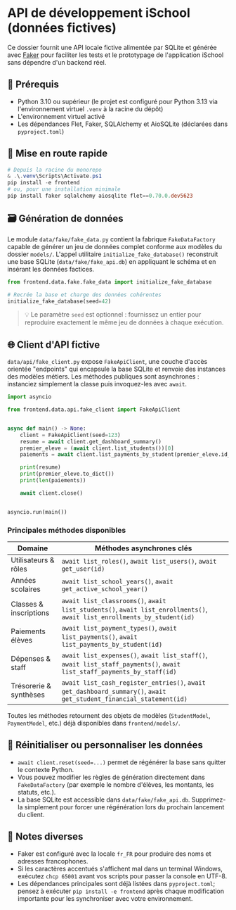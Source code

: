 # API de développement iSchool (données fictives)

Ce dossier fournit une API locale fictive alimentée par SQLite et générée avec [Faker](https://faker.readthedocs.io/) pour faciliter les tests et le prototypage de l'application iSchool sans dépendre d'un backend réel.

## 🧰 Prérequis

- Python 3.10 ou supérieur (le projet est configuré pour Python 3.13 via l'environnement virtuel `.venv` à la racine du dépôt)
- L'environnement virtuel activé
- Les dépendances Flet, Faker, SQLAlchemy et AioSQLite (déclarées dans `pyproject.toml`)

## 🚀 Mise en route rapide

```powershell
# Depuis la racine du monorepo
& .\.venv\Scripts\Activate.ps1
pip install -e frontend
# ou, pour une installation minimale
pip install faker sqlalchemy aiosqlite flet==0.70.0.dev5623
```

## 🗃️ Génération de données

Le module `data/fake/fake_data.py` contient la fabrique `FakeDataFactory` capable de générer un jeu de données complet conforme aux modèles du dossier `models/`. L'appel utilitaire `initialize_fake_database()` reconstruit une base SQLite (`data/fake/fake_api.db`) en appliquant le schéma et en insérant les données factices.

```python
from frontend.data.fake.fake_data import initialize_fake_database

# Recrée la base et charge des données cohérentes
initialize_fake_database(seed=42)
```

> 💡 Le paramètre `seed` est optionnel : fournissez un entier pour reproduire exactement le même jeu de données à chaque exécution.

## 🌐 Client d'API fictive

`data/api/fake_client.py` expose `FakeApiClient`, une couche d'accès orientée "endpoints" qui encapsule la base SQLite et renvoie des instances des modèles métiers. Les méthodes publiques sont asynchrones : instanciez simplement la classe puis invoquez-les avec `await`.

```python
import asyncio

from frontend.data.api.fake_client import FakeApiClient


async def main() -> None:
    client = FakeApiClient(seed=123)
    resume = await client.get_dashboard_summary()
    premier_eleve = (await client.list_students())[0]
    paiements = await client.list_payments_by_student(premier_eleve.id_student)

    print(resume)
    print(premier_eleve.to_dict())
    print(len(paiements))

    await client.close()


asyncio.run(main())
```

### Principales méthodes disponibles

| Domaine | Méthodes asynchrones clés |
| --- | --- |
| Utilisateurs & rôles | `await list_roles()`, `await list_users()`, `await get_user(id)` |
| Années scolaires | `await list_school_years()`, `await get_active_school_year()` |
| Classes & inscriptions | `await list_classrooms()`, `await list_students()`, `await list_enrollments()`, `await list_enrollments_by_student(id)` |
| Paiements élèves | `await list_payment_types()`, `await list_payments()`, `await list_payments_by_student(id)` |
| Dépenses & staff | `await list_expenses()`, `await list_staff()`, `await list_staff_payments()`, `await list_staff_payments_by_staff(id)` |
| Trésorerie & synthèses | `await list_cash_register_entries()`, `await get_dashboard_summary()`, `await get_student_financial_statement(id)` |

Toutes les méthodes retournent des objets de modèles (`StudentModel`, `PaymentModel`, etc.) déjà disponibles dans `frontend/models/`.

## 🔄 Réinitialiser ou personnaliser les données

- `await client.reset(seed=...)` permet de régénérer la base sans quitter le contexte Python.
- Vous pouvez modifier les règles de génération directement dans `FakeDataFactory` (par exemple le nombre d'élèves, les montants, les statuts, etc.).
- La base SQLite est accessible dans `data/fake/fake_api.db`. Supprimez-la simplement pour forcer une régénération lors du prochain lancement du client.

## 📝 Notes diverses

- Faker est configuré avec la locale `fr_FR` pour produire des noms et adresses francophones.
- Si les caractères accentués s'affichent mal dans un terminal Windows, exécutez `chcp 65001` avant vos scripts pour passer la console en UTF-8.
- Les dépendances principales sont déjà listées dans `pyproject.toml`; pensez à exécuter `pip install -e frontend` après chaque modification importante pour les synchroniser avec votre environnement.
